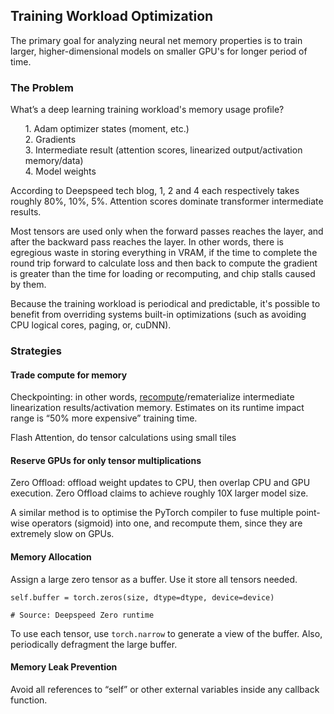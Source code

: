 ## Training Workload Optimization

The primary goal for analyzing neural net memory properties is to train larger, higher-dimensional models on smaller GPU's for longer period of time.

### The Problem

What’s a deep learning training workload's memory usage profile? 

<ul style="list-style-type:none;">
  <li>1. Adam optimizer states (moment, etc.)</li>
  <li>2. Gradients</li>
  <li>3. Intermediate result  (attention scores, linearized output/activation memory/data) </li>
  <li>4. Model weights</li>
</ul>

According to Deepspeed tech blog, 1, 2 and 4 each respectively takes roughly 80%, 10%, 5%. 
Attention scores dominate transformer intermediate results. 

Most tensors are used only when the forward passes reaches the layer, and after the backward pass reaches the layer. In other words, there is egregious waste in storing everything in VRAM, if the time to complete the round trip forward to calculate loss and then back to compute the gradient is greater than the time for loading or recomputing, and chip stalls caused by them. 

Because the training workload is periodical and predictable, it's possible to benefit from overriding systems built-in optimizations (such as avoiding CPU logical cores, paging, or, cuDNN).

### Strategies
#### Trade compute for memory

Checkpointing:  in other words, [recompute](https://jax.readthedocs.io/en/latest/_autosummary/jax.checkpoint.html)/rematerialize intermediate linearization results/activation memory. Estimates on its runtime impact range is “50% more expensive” training time.

Flash Attention, do tensor calculations using small tiles

#### Reserve GPUs for only tensor multiplications

Zero Offload: offload weight updates to CPU, then overlap CPU and GPU execution. Zero Offload claims to achieve roughly 10X larger model size.

A similar method is to optimise the PyTorch compiler to fuse multiple point-wise operators (sigmoid) into one, and recompute them, since they are extremely slow on GPUs. 

#### Memory Allocation

Assign a large zero tensor as a buffer. Use it store all tensors needed.

```
self.buffer = torch.zeros(size, dtype=dtype, device=device)

# Source: Deepspeed Zero runtime
```


To use each tensor, use `torch.narrow` to generate a view of the buffer. Also, periodically defragment the large buffer.


#### Memory Leak Prevention

Avoid all references to “self” or other external variables inside any callback function.